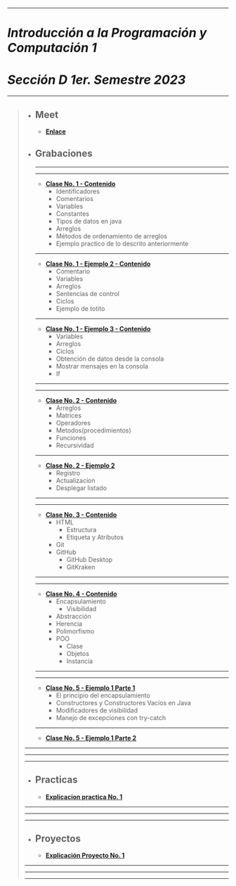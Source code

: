 ***
# ***Introducción a la Programación y Computación 1***
# ***Sección D 1er. Semestre 2023***
***
>   - ## **Meet**
>       - [**Enlace**](https://meet.google.com/hno-cfzy-xaf?authuser=1)
> 
>   - ## **Grabaciones**
>       ***
>       ***
>       - [**Clase No. 1 - Contenido**](https://drive.google.com/file/d/1d44mAELGbAsezscQp9oCK8vFqD5ymlXG/view)
>           - Identificadores
>           - Comentarios
>           - Variables
>           - Constantes
>           - Tipos de datos en java
>           - Arreglos
>           - Métodos de ordenamiento de arreglos
>           - Ejemplo practico de lo descrito anteriormente
>       ***
>       - [**Clase No. 1 - Ejemplo 2 - Contenido**](https://drive.google.com/file/d/1FgIDKgyAbZufpe--zQ-ttpND0tTbq7eK/view?usp=sharing)
>           - Comentario
>           - Variables
>           - Arreglos
>           - Sentencias de control
>           - Ciclos
>           - Ejemplo de totito
>       ***
>       - [**Clase No. 1 - Ejemplo 3 - Contenido**](https://drive.google.com/file/d/1xq1q-m0twp-AFZlSyscMqFLpZVRTIJWE/view?usp=sharing)
>           - Variables
>           - Arreglos
>           - Ciclos
>           - Obtención de datos desde la consola
>           - Mostrar mensajes en la consola
>           - If
>       ***
>       ***
>       - [**Clase No. 2 - Contenido**](https://drive.google.com/file/d/13utalnx2M5iqCu7LVKCBwIL3NOGwGPge/view?usp=sharing)
>           - Arreglos
>           - Matrices
>           - Operadores
>           - Metodos(procedimientos)
>           - Funciones
>           - Recursividad
>       ***
>       - [**Clase No. 2 - Ejemplo 2**](https://drive.google.com/file/d/1dujV6BW3OVfkuMLUey_qCFkFH-zkNwTj/view?usp=sharing)
>           - Registro
>           - Actualizacion
>           - Desplegar listado
>       ***
>       ***
>       - [**Clase No. 3 - Contenido**](https://drive.google.com/file/d/11A_UcQvpTDheAefut3aD82vpuzJUsD7P/view?usp=sharing)
>           - HTML
>               - Estructura
>               - Etiqueta y Atributos
>           - Git
>           - GitHub
>               - GitHub Desktop
>               - GitKraken
>       ***
>       ***
>       - [**Clase No. 4 - Contenido**](https://drive.google.com/file/d/1Rr3hRW1zy-QdqfbmI5F_XcHawEAz6U4v/view?usp=sharing)
>           - Encapsulamiento
>               - Visibilidad
>           - Abstracción
>           - Herencia
>           - Polimorfismo
>           - POO
>               - Clase
>               - Objetos
>               - Instancia
>       ***
>       ***
>       - [**Clase No. 5 - Ejemplo 1 Parte 1**](https://drive.google.com/file/d/1_M1Ar1cZ9mk5xuamdtgrUBmRpNQrA7py/view?usp=sharing)
>           - El principio del encapsulamiento
>           - Constructores y Constructores Vacíos en Java
>           - Modificadores de visibilidad
>           - Manejo de excepciones con try-catch
>       ***
>       - [**Clase No. 5 - Ejemplo 1 Parte 2**](https://drive.google.com/file/d/1F-cfE9x0oihjNfiAnza3eTXFNpLk-rFd/view?usp=sharing)
> ***
> ***
> ***
>
>   - ## **Practicas**
>       - [**Explicacion practica No. 1**](https://drive.google.com/file/d/1IHsXT-yJWI9oEOfc8fYOH03L5TvY-eTG/view)
> ***
> ***
> ***
>   - ## **Proyectos**
>       - [**Explicación Proyecto No. 1**](https://drive.google.com/file/d/1DYkcjk_rktgyVYBc2P4OQutjvn5L2gwy/view)
> ***
> ***
> ***
